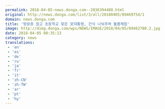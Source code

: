 ```yaml
---
permalink: 2018-04-05-news.donga.com--2036394480.html
original: http://news.donga.com/list/3/all/20180405/89469754/1
domain: news.donga.com
title: '방문증 끊고 초등학교 찾은 文대통령, 간식 나눠주며 돌봄체험'
image: http://dimg.donga.com/wps/NEWS/IMAGE/2018/04/05/89462780.2.jpg
date: 2018-04-05 00:35:13
category: news
translations: 
 - 'en'
 - 'es'
 - 'de'
 - 'ru'
 - 'ja'
 - 'fr'
 - 'it'
 - 'zh-CN'
 - 'zh-TW'
 - 'ar'
 - 'pt'
 - 'hy'
---
```


